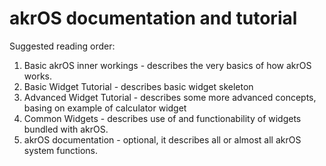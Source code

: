 # akrOS documentation and tutorial

Suggested reading order:

1. Basic akrOS inner workings - describes the very basics of how akrOS works.
2. Basic Widget Tutorial - describes basic widget skeleton
3. Advanced Widget Tutorial - describes some more advanced concepts, basing on example of calculator widget
4. Common Widgets - describes use of and functionability of widgets bundled with akrOS.
5. akrOS documentation - optional, it describes all or almost all akrOS system functions.

